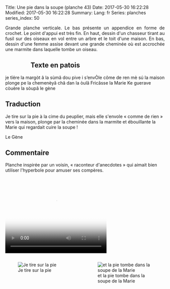 Title: Une pie dans la soupe (planche 43)
Date: 2017-05-30 16:22:28
Modified: 2017-05-30 16:22:28
Summary: 
Lang: fr
Series: planches
series_index: 50


<p style="text-align:justify;">Grande planche verticale. Le bas
présente un appendice en forme de crochet. Le point d'appui est très
fin. En haut, dessin d'un chasseur tirant au fusil sur des oiseaux en
vol entre un arbre et le toit d'une maison. En bas, dessin d'une femme
assise devant une grande cheminée où est accrochée une marmite dans
laquelle tombe un oiseau.</p>

<figure class="image-block" style="float: left;">
  <img alt="" src="{static}/images/planche_43.png">
  <figcaption style="max-width: 215px"></figcaption>
</figure>

## Texte en patois

je tïére la margòt â la sùmâ dou pive i s’envÒle côme de ren mè sú la
maison plonge pe la chemenèyâ châ dan la òulâ Fricâsse la Marie Ke
guerave còuère la sòupâ le gène

## Traduction

Je tire sur la pie à la cime du peuplier, mais elle s'envole « comme
de rien » vers la maison, plonge par la cheminée dans la marmite et
ébouillante la Marie qui regardait cuire la soupe !

Le Gène

## Commentaire

Planche inspirée par un voisin, « raconteur d'anecdotes » qui aimait
bien utiliser l'hyperbole pour amuser ses compères.


<video width="320" height="240" controls
  poster="{static}/images/thumbnails/video_43_2.jpg">
  <source src="https://d1njpgd0ygatdn.cloudfront.net/video_43_2.mp4" type="video/mp4">
</video>

<div style="display: table; clear: both;"></div>

<div>
<div style="float: left; width: 50%;">
<figure class="image-block">
  <img alt="Je tire sur la pie" src="{static}/images/planche_43_dessin_haut.png">
  <figcaption style="max-width: 380px">Je tire sur la pie</figcaption>
</figure>
</div>

<div style="float: right; width: 50%;">
<figure class="image-block">
  <img alt="et la pie tombe dans la soupe de la Marie" src="{static}/images/planche_43_dessin_bas-2.png">
  <figcaption style="max-width: 323px">et la pie tombe dans la soupe de la Marie</figcaption>
</figure>
</div>
</div>
